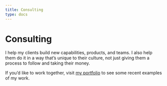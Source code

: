 ```yaml
---
title: Consulting
type: docs
---
```

# Consulting

I help my clients build new capabilities, products, and teams. I also help them do it in a way that’s unique to their culture, not just giving them a process to follow and taking their money.

If you’d like to work together, visit [my portfolio](https://personal-site-95b339.webflow.io) to see some recent examples of my work.